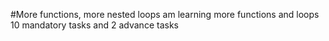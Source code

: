 #More functions, more nested loops
am learning more functions and loops
10 mandatory tasks and 2 advance tasks
